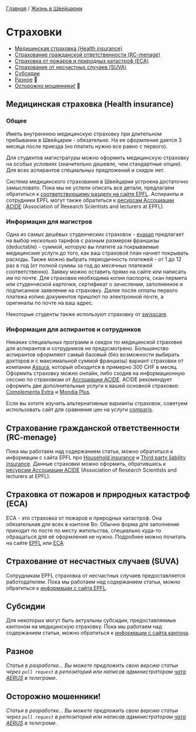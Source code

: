 [Главная](/Guide/) / [Жизнь в Швейцарии](/Guide/docs/life/index.html)

# Страховки

* [Медицинская страховка (Health insurance)](#медицинская-страховка-health-insurance)
* [Страхование гражданской ответственности (RC-menage)](#страхование-гражданской-ответственности-rc-menage)
* [Страховка от пожаров и природных катастроф (ECA)](#страховка-от-пожаров-и-природных-катастроф-eca)
* [Страхование от несчастных случаев (SUVA)](#страхование-от-несчастных-случаев-suva)
* [Субсидии](#субсидии)
* [Разное](#разное) 🔄
* [Осторожно мошенники!](#осторожно-мошенники) 🔄


## Медицинская страховка (Health insurance)
### Общее
Иметь внутреннюю медицинскую страховку при длительном пребывании в Швейцарии - обязательно. На ее оформление дается 3 месяца после приезда (но платить нужно все равно с первого).

Для студентов магистратуры можно оформить медицинскую страховку на особых условиях (значительно дешевле, чем стандартные опции). Для всех аспирантов специальных предложений и скидок нет.

Система медицинского страхования в Швейцарии устроена достаточно замысловато. Пока мы не успели описать все детали, предлагаем обратиться к [соответствующему разделу на сайте EPFL](https://www.epfl.ch/about/working/professors/practicalinfofaculty/healthinsurance/). Аспиранты и сотрудники EPFL могут также обратиться к [ресурсам Ассоциации ACIDE](https://acide.epfl.ch/services/health-insurance/) (Association of Research Scientists and lecturers at EPFL).

### Информация для магистров

Одна из самых дешёвых студенческих страховок - [evasan](https://www.evasan.com/international-student-insurance-switzerland) предлагает на выбор несколько тарифов с разным размером франшизы (deductable) - cуммой, которую вы платите за покрываемые медицинские услуги до того, как ваш страховой план начнет покрывать расходы. Также можно выбрать периодичность платежей - от 1 до 12 раз в год (от полной суммы за год до месячных платежей соответственно). Заявку можно оставить прямо на сайте или написать им по почте. Для страховки необходима копия паспорта, скан пермита или студенческой карточки, сертификат о зачислении, заполненное и подписанное заявление на страховку. Далее после оплаты первого платежа копию документов пришлют по электронной почте, а оригиналы по почте на ваш адрес. 

Некоторые студенты также используют страховку от [swisscare](https://swisscare.com/).

### Информация для аспирантов и сотрудников
Никаких специальных программ и скидок по медицинской страховке для аспирантов и сотрудников не предусмотрено. Большинство аспирантов оформляют самый базовый (без возможности выбирать докторов и с максимальной суммой франшизы) вариант страховки от компании [Assura](https://www.assura.ch/fr), который обходится в примерно 300 CHF в месяц. Оформить страховку можно онлайн, либо сходив на информационную сессию по страховкам от [Ассоциации ACIDE](https://acide.epfl.ch/services/health-insurance/). ACIDE рекомендует оформить две дополнительные услуги к вашей основной страховке: [Complementa Extra](https://www.assura.ch/fr/produits/assurances-complementaires/complement-assurance-de-base) и [Mondia Plus](https://www.assura.ch/fr/produits/assurances-complementaires/voyage).

Если вы хотите изучить альтернативные варианты страховок, советуем использовать сайт для сравнения цен на услуги [comparis](https://en.comparis.ch/krankenkassen/default).


## Страхование гражданской ответственности (RC-menage)
Пока мы работаем над содержанием статьи, можно обратиться к информации с сайта EPFL про [Household insurance](https://www.epfl.ch/education/studies/en/epfl-studies/insurance/insurance-housing/) и [Third party liability insurance](https://www.epfl.ch/education/studies/en/epfl-studies/insurance/third-party-liability-insurance/).
Данные страховки можно оформить, обратившись к [ресурсам Ассоциации ACIDE](https://acide.epfl.ch/household-and-civil-insurance/) (Association of Research Scientists and lecturers at EPFL).

## Страховка от пожаров и природных катастроф (ECA)
ECA - это страховка от пожаров и природных катастроф. Она обязательная для всех в кантоне Во. Обычно форма для заполнения приходит по посте по месту жительства, специально куда-то обращаться для её оформления не нужно. Подробнее можно почитать на сайте [EPFL](https://www.epfl.ch/education/studies/en/epfl-studies/insurance/insurance-housing/) или [ECA](https://www.eca-vaud.ch/particuliers/assurer-ses-biens/mobilier-de-menage)

## Страхование от несчастных случаев (SUVA)
Сотрудникам EPFL страховка от несчастных случаев предоставляется работодателем. Пока мы работаем над содержанием статьи, можно обратиться к [информации с сайта EPFL](https://inside.epfl.ch/internalhr/fr/prestationsrh/assurances-sociales/suva/).

## Субсидии
Для некоторых могут быть актуальны субсидии, предоставляемые кантоном на медицинскую страховку. Пока мы работаем над содержанием статьи, можно обратиться к [информации с сайта кантона](https://www.vd.ch/themes/sante-soins-et-handicap/assurance-maladie/subside-a-lassurance-maladie/).

## Разное
_Статья в разработке... Вы можете предложить свою версию статьи через `pull request` в репозиторий или написав администраторам [чата AERUS](https://t.me/joinchat/WSSkMJkV8ft2DMOx) в телеграме_.

## Осторожно мошенники!
_Статья в разработке... Вы можете предложить свою версию статьи через `pull request` в репозиторий или написав администраторам [чата AERUS](https://t.me/joinchat/WSSkMJkV8ft2DMOx) в телеграме_.
